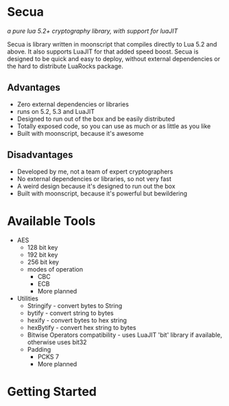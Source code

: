 # Secua

*a pure lua 5.2+ cryptography library, with support for luaJIT*

Secua is library written in moonscript that compiles directly to Lua 5.2 and 
above. It also supports LuaJIT for that added speed boost. Secua is designed
to be quick and easy to deploy, without external dependencies or the hard to distribute
LuaRocks package.

## Advantages

- Zero external dependencies or libraries
- runs on 5.2, 5.3 and LuaJIT
- Designed to run out of the box and be easily distributed
- Totally exposed code, so you can use as much or as little as you like
- Built with moonscript, because it's awesome

## Disadvantages
- Developed by me, not a team of expert cryptographers
- No external dependencies or libraries, so not very fast
- A weird design because it's designed to run out the box
- Built with moonscript, because it's powerful but bewildering

# Available Tools

- AES
    - 128 bit key
    - 192 bit key
    - 256 bit key
    - modes of operation
        - CBC
        - ECB
        - More planned
- Utilities
    - Stringify - convert bytes to String
    - bytify - convert string to bytes
    - hexify - convert bytes to hex string
    - hexBytify - convert hex string to bytes
    - Bitwise Operators compatibility - uses LuaJIT 'bit' library if available, otherwise uses bit32
    - Padding
        - PCKS 7
        - More planned

# Getting Started
